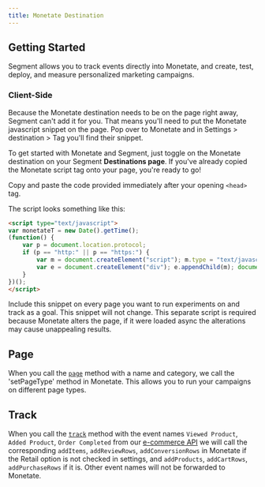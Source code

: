 ```yaml
---
title: Monetate Destination
---
```


## Getting Started

Segment allows you to track events directly into Monetate, and create, test, deploy, and measure personalized marketing campaigns.

### Client-Side

Because the Monetate destination needs to be on the page right away, Segment can't add it for you. That means you'll need to put the Monetate javascript snippet on the page. Pop over to Monetate and in Settings > destination > Tag you'll find their snippet.

To get started with Monetate and Segment, just toggle on the Monetate destination on your Segment **Destinations page**. If you've already copied the Monetate script tag onto your page, you're ready to go!

 Copy and paste the code provided immediately after your opening `<head>` tag.

The script looks something like this:

```html
<script type="text/javascript">
var monetateT = new Date().getTime();
(function() {
    var p = document.location.protocol;
    if (p == "http:" || p == "https:") {
        var m = document.createElement("script"); m.type = "text/javascript"; m.src = (p == "https:" ? "https://s" : "http://") + "e.monetate.net/js/2/[siteId]/p/[domain]/entry.js";
        var e = document.createElement("div"); e.appendChild(m); document.write(e.innerHTML);
    }
})();
</script>
```

Include this snippet on every page you want to run experiments on and track as a goal. This snippet will not change. This separate script is required because Monetate alters the page, if it were loaded async the alterations may cause unappealing results.

## Page

When you call the [`page`](/docs/spec/page/) method with a name and category, we call the 'setPageType' method in Monetate. This allows you to run your campaigns on different page types.

## Track

When you call the [`track`](/docs/spec/track/) method with the event names `Viewed Product`, `Added Product`, `Order Completed` from our [e-commerce API](/docs/spec/ecommerce/v2/) we will call the corresponding `addItems`, `addReviewRows`, `addConversionRows` in Monetate if the Retail option is not checked in settings, and `addProducts`, `addCartRows`, `addPurchaseRows` if it is. Other event names will not be forwarded to Monetate.
